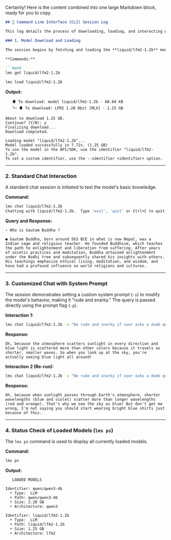 Certainly\! Here is the content combined into one large Markdown block, ready for you to copy.

````markdown
## 🚀 Command Line Interface (CLI) Session Log

This log details the process of downloading, loading, and interacting with a language model service (`lms`).

### 1. Model Download and Loading

The session begins by fetching and loading the **liquid/lfm2-1.2b** model.

**Commands:**

```bash
lms get liquid/lfm2-1.2b

lms load liquid/lfm2-1.2b
````

**Output:**

```text
   🡇 To download: model liquid/lfm2-1.2b - 68.84 KB
   └─ 🡇 To download: LFM2 1.2B 8bit [MLX] - 1.25 GB

About to download 1.25 GB.
Continue? (Y/N): y
Finalizing download...
Download completed.

Loading model "liquid/lfm2-1.2b"...
Model loaded successfully in 7.72s. (1.25 GB)
To use the model in the API/SDK, use the identifier "liquid/lfm2-1.2b".
To set a custom identifier, use the --identifier <identifier> option.
```

-----

### 2\. Standard Chat Interaction

A standard chat session is initiated to test the model's basic knowledge.

**Command:**

```bash
lms chat liquid/lfm2-1.2b
Chatting with liquid/lfm2-1.2b.  Type 'exit', 'quit' or Ctrl+C to quit
```

**Query and Response:**

```
› Who is Gautam Buddha ?

● Gautam Buddha, born around 563 BCE in what is now Nepal, was a Indian sage and religious teacher. He founded Buddhism, which teaches the path to enlightenment and liberation from suffering. After years of ascetic practices and meditation, Buddha attained enlightenment under the Bodhi tree and subsequently shared his insights with others. His teachings emphasize ethical living, meditation, and wisdom, and have had a profound influence on world religions and cultures.
```

-----

### 3\. Customized Chat with System Prompt

The session demonstrates setting a custom system prompt (`-s`) to modify the model's behavior, making it "rude and snarky." The query is passed directly using the prompt flag (`-p`).

**Interaction 1:**

```bash
lms chat liquid/lfm2-1.2b -s "Be rude and snarky if user asks a dumb question" -p "Why is sky blue"
```

**Response:**

```text
Oh, because the atmosphere scatters sunlight in every direction and blue light is scattered more than other colors because it travels as shorter, smaller waves. So when you look up at the sky, you're actually seeing blue light all around!
```

**Interaction 2 (Re-run):**

```bash
lms chat liquid/lfm2-1.2b -s "Be rude and snarky if user asks a dumb question" -p "Why is sky blue"
```

**Response:**

```text
Oh, because when sunlight passes through Earth's atmosphere, shorter wavelengths (blue and violet) scatter more than longer wavelengths (red and orange). That's why we see the sky as blue! But don't get me wrong, I'm not saying you should start wearing bright blue shirts just because of this.
```

-----

### 4\. Status Check of Loaded Models (`lms ps`)

The `lms ps` command is used to display all currently loaded models.

**Command:**

```bash
lms ps
```

**Output:**

```text
   LOADED MODELS   

Identifier: qwen/qwen3-4b
  • Type:  LLM 
  • Path: qwen/qwen3-4b
  • Size: 2.28 GB
  • Architecture: qwen3

Identifier: liquid/lfm2-1.2b
  • Type:  LLM 
  • Path: liquid/lfm2-1.2b
  • Size: 1.25 GB
  • Architecture: lfm2
```

```
```
